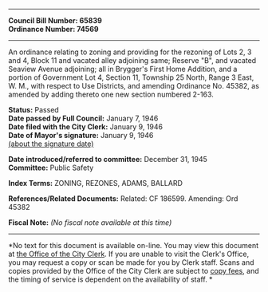 * * * * *  
  
**Council Bill Number: [](#h0)[](#h2)65839**   
**Ordinance Number: 74569**  
  
* * * * *  
  
An ordinance relating to zoning and providing for the rezoning of Lots 2, 3 and 4, Block 11 and vacated alley adjoining same; Reserve "B", and vacated Seaview Avenue adjoining; all in Brygger's First Home Addition, and a portion of Government Lot 4, Section 11, Township 25 North, Range 3 East, W. M., with respect to Use Districts, and amending Ordinance No. 45382, as amended by adding thereto one new section numbered 2-163.  
  
**Status:** Passed   
**Date passed by Full Council:** January 7, 1946   
**Date filed with the City Clerk:** January 9, 1946   
**Date of Mayor's signature:** January 9, 1946   
[(about the signature date)](/~public/approvaldate.htm)   
  
  
**Date introduced/referred to committee:** December 31, 1945   
**Committee:** Public Safety   
  
**Index Terms:** ZONING, REZONES, ADAMS, BALLARD  
  
**References/Related Documents:** Related: CF 186599. Amending: Ord 45382  
  
**Fiscal Note:** *(No fiscal note available at this time)*  
  
* * * * *  
  
*No text for this document is available on-line. You may view this document at [the Office of the City Clerk](http://www.seattle.gov/leg/clerk/contactUs.htm). If you are unable to visit the Clerk's Office, you may request a copy or scan be made for you by Clerk staff. Scans and copies provided by the Office of the City Clerk are subject to [copy fees](http://clerk.seattle.gov/~public/clerkfees.htm), and the timing of service is dependent on the availability of staff. *  
  
  
